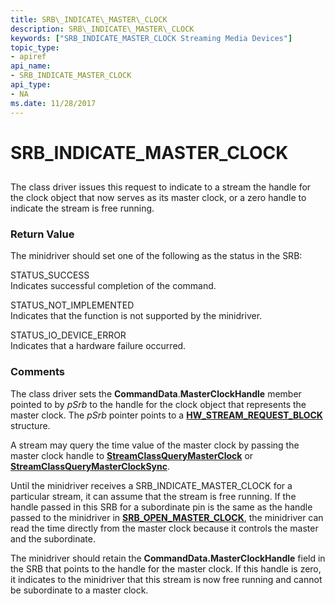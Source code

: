 ```yaml
---
title: SRB\_INDICATE\_MASTER\_CLOCK
description: SRB\_INDICATE\_MASTER\_CLOCK
keywords: ["SRB_INDICATE_MASTER_CLOCK Streaming Media Devices"]
topic_type:
- apiref
api_name:
- SRB_INDICATE_MASTER_CLOCK
api_type:
- NA
ms.date: 11/28/2017
---
```


# SRB\_INDICATE\_MASTER\_CLOCK


## <span id="ddk_srb_indicate_master_clock_ks"></span><span id="DDK_SRB_INDICATE_MASTER_CLOCK_KS"></span>


The class driver issues this request to indicate to a stream the handle for the clock object that now serves as its master clock, or a zero handle to indicate the stream is free running.

### <span id="return_value"></span><span id="RETURN_VALUE"></span>Return Value

The minidriver should set one of the following as the status in the SRB:

<span id="STATUS_SUCCESS"></span><span id="status_success"></span>STATUS\_SUCCESS  
Indicates successful completion of the command.

<span id="STATUS_NOT_IMPLEMENTED"></span><span id="status_not_implemented"></span>STATUS\_NOT\_IMPLEMENTED  
Indicates that the function is not supported by the minidriver.

<span id="STATUS_IO_DEVICE_ERROR"></span><span id="status_io_device_error"></span>STATUS\_IO\_DEVICE\_ERROR  
Indicates that a hardware failure occurred.

### Comments

The class driver sets the **CommandData**.**MasterClockHandle** member pointed to by *pSrb* to the handle for the clock object that represents the master clock. The *pSrb* pointer points to a [**HW\_STREAM\_REQUEST\_BLOCK**](/windows-hardware/drivers/ddi/strmini/ns-strmini-_hw_stream_request_block) structure.

A stream may query the time value of the master clock by passing the master clock handle to [**StreamClassQueryMasterClock**](/windows-hardware/drivers/ddi/strmini/nf-strmini-streamclassquerymasterclock) or [**StreamClassQueryMasterClockSync**](/windows-hardware/drivers/ddi/strmini/nf-strmini-streamclassquerymasterclocksync).

Until the minidriver receives a SRB\_INDICATE\_MASTER\_CLOCK for a particular stream, it can assume that the stream is free running. If the handle passed in this SRB for a subordinate pin is the same as the handle passed to the minidriver in [**SRB\_OPEN\_MASTER\_CLOCK**](srb-open-master-clock.md), the minidriver can read the time directly from the master clock because it controls the master and the subordinate.

The minidriver should retain the **CommandData.MasterClockHandle** field in the SRB that points to the handle for the master clock. If this handle is zero, it indicates to the minidriver that this stream is now free running and cannot be subordinate to a master clock.

 

